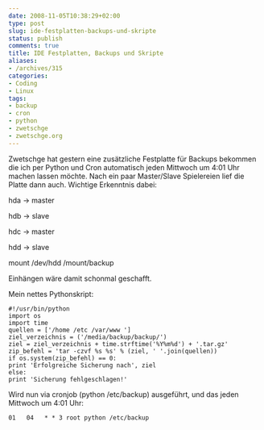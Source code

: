 ```yaml
---
date: 2008-11-05T10:38:29+02:00
type: post
slug: ide-festplatten-backups-und-skripte
status: publish
comments: true
title: IDE Festplatten, Backups und Skripte
aliases:
- /archives/315
categories:
- Coding
- Linux
tags:
- backup
- cron
- python
- zwetschge
- zwetschge.org
---
```


Zwetschge hat gestern eine zusätzliche Festplatte für Backups bekommen die ich per Python und Cron automatisch jeden Mittwoch um 4:01 Uhr machen lassen möchte. Nach ein paar Master/Slave Spielereien lief die Platte dann auch. Wichtige Erkenntnis dabei:

hda -> master

hdb -> slave

hdc -> master

hdd -> slave

mount /dev/hdd /mount/backup

Einhängen wäre damit schonmal geschafft.

Mein nettes Pythonskript:

```
#!/usr/bin/python
import os
import time
quellen = ['/home /etc /var/www ']
ziel_verzeichnis = ('/media/backup/backup/')
ziel = ziel_verzeichnis + time.strftime('%Y%m%d') + '.tar.gz'
zip_befehl = 'tar -czvf %s %s' % (ziel, ' '.join(quellen))
if os.system(zip_befehl) == 0:
print 'Erfolgreiche Sicherung nach', ziel
else:
print 'Sicherung fehlgeschlagen!'
```


Wird nun via cronjob (python /etc/backup) ausgeführt, und das jeden Mittwoch um 4:01 Uhr:

```
01   04   * * 3 root python /etc/backup
```

